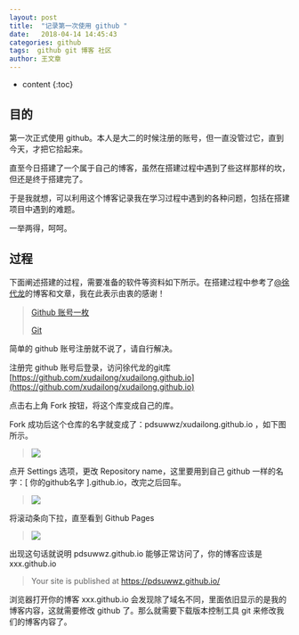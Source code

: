 ```yaml
---
layout: post
title:  "记录第一次使用 github "
date:   2018-04-14 14:45:43
categories: github
tags:  github git 博客 社区
author: 王文章
---
```


* content
{:toc}

## 目的

第一次正式使用 github。本人是大二的时候注册的账号，但一直没管过它，直到今天，才把它拾起来。

直至今日搭建了一个属于自己的博客，虽然在搭建过程中遇到了些这样那样的坎，但还是终于搭建完了。

于是我就想，可以利用这个博客记录我在学习过程中遇到的各种问题，包括在搭建项目中遇到的难题。

一举两得，呵呵。

## 过程

下面阐述搭建的过程，需要准备的软件等资料如下所示。在搭建过程中参考了[@徐代龙](https://blog.csdn.net/xudailong_blog)的博客和文章，我在此表示由衷的感谢！

> [Github 账号一枚](https://github.com/ "github")
>
> [Git](https://git-scm.com/ "git")

简单的 github 账号注册就不说了，请自行解决。

注册完 github 账号后登录，访问徐代龙的git库[https://github.com/xudailong/xudailong.github.io](https://github.com/xudailong/xudailong.github.io)

点击右上角 Fork 按钮，将这个库变成自己的库。

Fork 成功后这个仓库的名字就变成了：pdsuwwz/xudailong.github.io ，如下图所示。

> ![](https://i.imgur.com/DheH0Y1.jpg)

点开 Settings 选项，更改 Repository name，这里要用到自己 github 一样的名字：[ 你的github名字 ].github.io，改完之后回车。

> ![](https://i.imgur.com/ftXX6g2.jpg)

将滚动条向下拉，直至看到 Github Pages

> ![](https://i.imgur.com/cpGAhYS.jpg)

出现这句话就说明 pdsuwwz.github.io 能够正常访问了，你的博客应该是 xxx.github.io

> Your site is published at https://pdsuwwz.github.io/

浏览器打开你的博客 xxx.github.io 会发现除了域名不同，里面依旧显示的是我的博客内容，这就需要修改 github 了。那么就需要下载版本控制工具 git 来修改我们的博客内容了。


